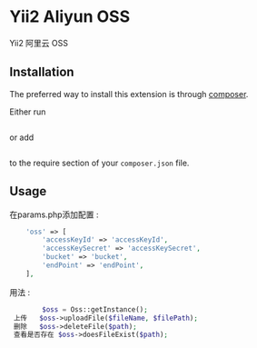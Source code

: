 Yii2 Aliyun OSS
===============
Yii2 阿里云 OSS


Installation
------------

The preferred way to install this extension is through [composer](http://getcomposer.org/download/).

Either run

```

```

or add

```

```

to the require section of your `composer.json` file.


Usage
-----

在params.php添加配置  :

```php
    'oss' => [
        'accessKeyId' => 'accessKeyId',
        'accessKeySecret' => 'accessKeySecret',
        'bucket' => 'bucket',
        'endPoint' => 'endPoint', 
    ],
```
用法  :
```php
        $oss = Oss::getInstance();
 上传   $oss->uploadFile($fileName, $filePath);
 删除   $oss->deleteFile($path);
 查看是否存在 $oss->doesFileExist($path);
        
        
```
